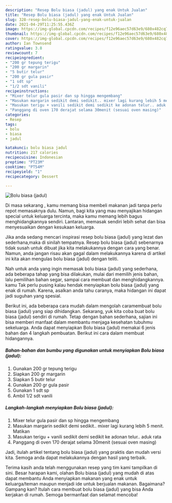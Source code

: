 ```yaml
---
description: "Resep Bolu biasa (jadul) yang enak Untuk Jualan"
title: "Resep Bolu biasa (jadul) yang enak Untuk Jualan"
slug: 328-resep-bolu-biasa-jadul-yang-enak-untuk-jualan
date: 2021-04-29T11:25:55.436Z
image: https://img-global.cpcdn.com/recipes/f12e96aec57d63e9/680x482cq70/bolu-biasa-jadul-foto-resep-utama.jpg
thumbnail: https://img-global.cpcdn.com/recipes/f12e96aec57d63e9/680x482cq70/bolu-biasa-jadul-foto-resep-utama.jpg
cover: https://img-global.cpcdn.com/recipes/f12e96aec57d63e9/680x482cq70/bolu-biasa-jadul-foto-resep-utama.jpg
author: Ian Townsend
ratingvalue: 3.8
reviewcount: 7
recipeingredient:
- "200 gr tepung terigu"
- "200 gr margarin"
- "5 butir telur"
- "200 gr gula pasir"
- "1 sdt sp"
- "1/2 sdt vanili"
recipeinstructions:
- "Mixer telur gula pasir dan sp hingga mengembang"
- "Masukan margarin sedikit demi sedikit.. mixer lagi kurang lebih 5 menit. Matikan"
- "Masukan terigu + vanili sedikit demi sedikit ke adonan telur.. aduk rata"
- "Panggang di oven 170 derajat selama 30menit (sesuai oven masing)"
categories:
- Resep
tags:
- bolu
- biasa
- jadul

katakunci: bolu biasa jadul 
nutrition: 217 calories
recipecuisine: Indonesian
preptime: "PT23M"
cooktime: "PT54M"
recipeyield: "1"
recipecategory: Dessert

---
```



![Bolu biasa (jadul)](https://img-global.cpcdn.com/recipes/f12e96aec57d63e9/680x482cq70/bolu-biasa-jadul-foto-resep-utama.jpg)

Di masa  sekarang , kamu memang bisa membeli makanan jadi tanpa perlu repot memasaknya dulu. Namun, bagi kita yang mau menyajikan hidangan special untuk keluarga tercinta, maka kamu memang lebih bagus menghidangkannya sendiri. Lantaran, memasak sendiri lebih sehat dan bisa menyesuaikan dengan kesukaan keluarga.

Jika anda sedang mencari inspirasi resep bolu biasa (jadul) yang lezat dan sederhana,maka di sinilah tempatnya. Resep bolu biasa (jadul)  sebenarnya tidak susah untuk dibuat jika kita melakukannya dengan cara yang benar. Namun, anda jangan risau akan gagal dalam melakukannya 
karena di artikel ini kita akan mengulas bolu biasa (jadul) dengan teliti.  



Nah untuk anda yang ingin memasak bolu biasa (jadul) yang sederhana, ada beberapa tahap yang bisa dilakukan, mulai dari memilih jenis bahan, lalu pemilihan bahan segar, sampai cara membuat dan menghidangkannya. kamu Tak perlu pusing kalau hendak menyiapkan bolu biasa (jadul) yang enak di rumah. Karena, asalkan anda  tahu caranya, maka hidangan ini dapat jadi suguhan yang spesial.

Berikut ini, ada beberapa cara mudah dalam mengolah caramembuat bolu biasa (jadul) yang siap dihidangkan. Sekarang, yuk kita coba buat bolu biasa (jadul) sendiri di rumah. Tetap dengan bahan sederhana, sajian ini bisa memberi manfaat dalam membantu menjaga kesehatan tubuhmu sekeluarga. Anda dapat menyiapkan Bolu biasa (jadul) memakai 6 jenis bahan dan 4 langkah pembuatan. Berikut ini cara dalam membuat hidangannya.

<!--inarticleads1-->

##### Bahan-bahan dan bumbu yang digunakan untuk menyiapkan Bolu biasa (jadul):

1. Gunakan 200 gr tepung terigu
1. Siapkan 200 gr margarin
1. Siapkan 5 butir telur
1. Gunakan 200 gr gula pasir
1. Gunakan 1 sdt sp
1. Ambil 1/2 sdt vanili




<!--inarticleads2-->

##### Langkah-langkah menyiapkan Bolu biasa (jadul):

1. Mixer telur gula pasir dan sp hingga mengembang
1. Masukan margarin sedikit demi sedikit.. mixer lagi kurang lebih 5 menit. Matikan
1. Masukan terigu + vanili sedikit demi sedikit ke adonan telur.. aduk rata
1. Panggang di oven 170 derajat selama 30menit (sesuai oven masing)




Jadi, itulah artikel tentang  bolu biasa (jadul)  yang praktis dan mudah versi kita. Semoga anda dapat melakukannya dengan hasil yang terbaik. 

Terima kasih anda telah menggunakan resep yang tim kami tampilkan di sini. Besar harapan kami, olahan  Bolu biasa (jadul) yang mudah di atas dapat membantu Anda menyiapkan makanan yang enak untuk keluarga/teman maupun menjadi ide untuk berjualan makanan. Bagaimana? Gampang kan? Itulah cara membuat bolu biasa (jadul) yang bisa Anda kerjakan di rumah. Semoga bermanfaat dan selamat mencoba!

